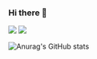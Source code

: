 ### Hi there 👋

<!--a href="버튼을 눌렀을 때 이동할 링크" target="_blank"><img src="https://img.shields.io/badge/뱃지레이블-배경색?style=뱃지모양&logo=로고&logoColor=로고색상"/></a-->
<!--https://www.notion.so/Hyunseo-Lee-e3103b53ee0c46f6bcd794b5fdb25091 -->

<!--참고 url:  https://80000coding.oopy.io/865f4b2a-5198-49e8-a173-0f893a4fed45 -->

<a href="" target=""><img src="https://img.shields.io/badge/Notion-000000?style=flat-square&logo=Notion&logoColor=FFFFFF"/></a>
<a href=""><img src="https://img.shields.io/badge/gustj1109@naver.com-EA4335?style=flat-square&logo=Gmail&logoColor=FFFFFF"/></a>


<!--:computer: Back-end developer -->

<!--:crystal_ball: Stack-->


![Anurag's GitHub stats](https://github-readme-stats.vercel.app/api?username=hyunseoLee&show_icons=true&theme=tokyonight)


<!--
**hyunseoLee/hyunseoLee** is a ✨ _special_ ✨ repository because its `README.md` (this file) appears on your GitHub profile.

Here are some ideas to get you started:

- 🔭 I’m currently working on ...
- 🌱 I’m currently learning ...
- 👯 I’m looking to collaborate on ...
- 🤔 I’m looking for help with ...
- 💬 Ask me about ...
- 📫 How to reach me: ...
- 😄 Pronouns: ...
- ⚡ Fun fact: ...
-->
